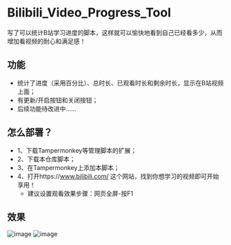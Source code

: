 # Bilibili_Video_Progress_Tool
写了可以统计B站学习进度的脚本，这样就可以愉快地看到自己已经看多少，从而增加看视频的耐心和满足感！

## 功能
- 统计了进度（采用百分比）、总时长、已观看时长和剩余时长，显示在B站视频上面；
- 有更新/开启按钮和关闭按钮；
- 后续功能待改进中……

## 怎么部署？
  -  1、下载Tampermonkey等管理脚本的扩展；
  -  2、下载本仓库脚本；
  -  3、在Tampermonkey上添加本脚本；
  -  4、打开https://www.bilibili.com/ 这个网站，找到你想学习的视频即可开始享用！
       - 建议设置观看效果步骤：网页全屏-按F1

## 效果
![image](https://github.com/user-attachments/assets/0c916973-841b-4af3-9db1-d2661d0f8c9d)
![image](https://github.com/user-attachments/assets/5a5cd4d4-3d9f-453d-9e98-dd6e3454b61c)



